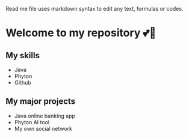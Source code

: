 Read me file uses markdown syntax to edit any text, formulas or codes.

# Welcome to my repository 💕💖

## My skills 
- Java
- Phyton
- Github
  
## My major projects
- Java online banking app
- Phyton AI tool
- My own social network

